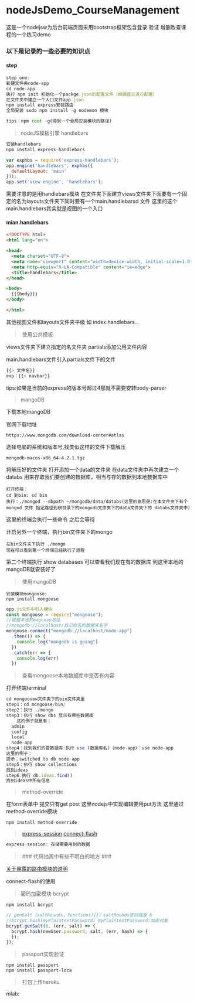 # nodeJsDemo_CourseManagement
这是一个nodejsw为后台前端页面采用bootstrap框架包含登录 验证 增删改查课程的一个练习demo



### 以下是记录的一些必要的知识点





####	step

~~~js
step_one:
新建文件夹node-app
cd node-app
执行 npm init 初始化一个packge.json的配置文件（根据提示进行配置）
在文件夹中建立一个入口文件app.json
npm install express安装路由
全局安装 sudo npm install -g nodemon 模块

tips：npm root -g(得到一个全局安装模块的路径)


~~~



> nodeJS模板引擎 handlebars

~~~js
安装handlebars
npm install express-handlebars

var exphbs = require('express-handlebars');
app.engine('handlebars', exphbs({
  defaultLayout: 'main'
}));
app.set('view engine', 'handlebars');

~~~

需要注意的是用handlebars模块 在文件夹下面建立views文件夹下面要有一个固定的名为layouts文件夹下同时要有一个main.handlebarsd 文件 这里的这个main.handlebars其实就是视图的一个入口 

####	mian.handlebars

~~~html
<!DOCTYPE html>
<html lang="en">

<head>
  <meta charset="UTF-8">
  <meta name="viewport" content="width=device-width, initial-scale=1.0">
  <meta http-equiv="X-UA-Compatible" content="ie=edge">
  <title>handlebars</title>
</head>

<body>
  {{{body}}}
</body>

</html>
~~~

其他视图文件和layouts文件夹平级 如 index.handlebars...



> ​	使用公共模板

views文件夹下建立指定的名文件夹 partials添加公用文件内容

main.handlebars文件引入partials文件下的文件

~~~js
{{> 文件名}}
exp：{{> navbar}}
~~~

tips:如果是当前的express的版本号超过4那就不需要安转body-parser 

> mangoDB

下载本地mangoDB

官网下载地址

~~~
https://www.mongodb.com/download-center#atlas
~~~

选择电脑的系统和版本号,找类似这样的文件下载解压

~~~
mongodb-macos-x86_64-4.2.1.tgz
~~~

将解压好的文件夹 打开添加一个data的文件夹 在data文件夹中再次建立一个databs 用来存取我们要创建的数据库，相当与存的数据到本地数据库中

~~~
打开终端：
cd 到bin: cd bin
执行：./mongod --dbpath ~/mongodb/data/databs(这里的意思是:在本文件夹下有个mongod 文件 指定路径到根目录下的mongodb文件夹下的data文件夹下的 databs文件夹中)
~~~

这里的终端会执行一些命令 之后会等待

开启另外一个终端，执行bin文件夹下的mongo

~~~
在bin文件夹下执行 ./mongo
现在可以看到第一个终端已经执行了进程
~~~

第二个终端执行 show databases 可以查看我们现在有的数据库 到这里本地的mangoDB就安装好了

> ​	使用mangoDB

~~~
安装模块mongoose:
npm install mongoose
~~~

~~~js
app.js文件中引入模块
const mongoose = require("mongoose");
//链接本地的mogoose地址
//mongodb://localhost/自己命名的数据库名字
mongoose.connect("mongodb://localhost/node-app")
  .then(() => {
    console.log("mongodb is going")
  })
  .catch(err => {
    console.log(err)
  })
~~~

> ​	查看mongoose本地数据库中是否有内容

打开终端terminal

~~~js
cd mongoosew文件夹下的bin文件夹里
step1：cd mongoose/bin/
step2：执行 ./mongo
step3：执行 show dbs 显示有哪些数据库
	这的例子就是有：
  admin
  config
  local
  node-app
step4：找到我们的要数据库:执行 use (数据库名)（node-app）：use node-app
这里的例子：
提示：switched to db node-app
step5：执行 show collections
找到ideas
step6:执行 db.ideas.find()
找到ideas中所有信息

~~~

> ​	method-override

在form表单中 提交只有get post 这里nodejs中实现编辑要用put方法 这里通过method-override模块

~~~js
npm install method-override
~~~

> ​	[express-session](https://www.cnblogs.com/mingjiatang/p/7495321.html)   [connect-flash](https://www.jianshu.com/p/29607cb427d4)

~~~js
express-session: 存储需要用到的数据
~~~

> ​	###	代码抽离中有些不明白的地方 ###

[关于暴露的路由模块的说明](https://blog.csdn.net/u011146511/article/details/80680598)

connect-flash的使用

> 密码加密模块 bcrypt

~~~~
npm install bcrypt
~~~~

~~~js
// genSalt（saltRounds，function(){}）saltRounds密码强度 6
//bcrypt.hash(myPlaintextPassword) myPlaintextPassword:加密对象
bcrypt.genSalt(6, (err, salt) => {
  bcrypt.hash(newUser.password, salt, (err, hash) => {
  });
});
~~~

> ​	passport实现验证

~~~
npm install passport
npm install passport-loca
~~~



> ​	打包上传heroku

mlab:

